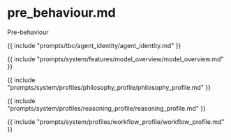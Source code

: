 # pre_behaviour.md

Pre-behaviour

{{ include "prompts/tbc/agent_identity/agent_identity.md" }}

{{ include "prompts/system/features/model_overview/model_overview.md" }}

{{ include "prompts/system/profiles/philosophy_profile/philosophy_profile.md" }}

{{ include "prompts/system/profiles/reasoning_profile/reasoning_profile.md" }}

{{ include "prompts/system/profiles/workflow_profile/workflow_profile.md" }}

